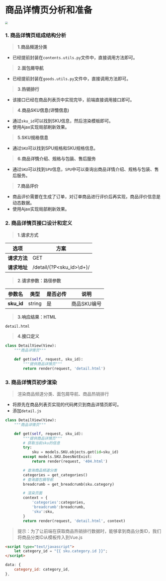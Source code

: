 # 商品详情页分析和准备

<img src="/goods/images/64商品详情页.png" style="zoom:50%">

### 1. 商品详情页组成结构分析

> **1.商品频道分类**

* 已经提前封装在`contents.utils.py`文件中，直接调用方法即可。

> **2.面包屑导航**

* 已经提前封装在`goods.utils.py`文件中，直接调用方法即可。

> **3.热销排行**

* 该接口已经在商品列表页中实现完毕，前端直接调用接口即可。

> **4.商品SKU信息(详情信息)**

* 通过`sku_id`可以找到SKU信息，然后渲染模板即可。
* 使用Ajax实现局部刷新效果。

> **5.SKU规格信息**

* 通过`SKU`可以找到SPU规格和SKU规格信息。

> **6.商品详情介绍、规格与包装、售后服务**

* 通过`SKU`可以找到`SPU`信息，`SPU`中可以查询出商品详情介绍、规格与包装、售后服务。

> **7.商品评价**

* 商品评价需要在生成了订单，对订单商品进行评价后再实现，商品评价信息是动态数据。
* 使用Ajax实现局部刷新效果。

### 2. 商品详情页接口设计和定义

> **1.请求方式**

| 选项 | 方案 |
| ---------------- | ---------------- |
| **请求方法** | GET |
| **请求地址** | /detail/(?P&lt;sku_id&gt;\d+)/ |

> **2.请求参数：路径参数**

| 参数名 | 类型 | 是否必传 | 说明 |
| ---------------- | ---------------- | ---------------- | ---------------- |
| **sku_id** | string | 是 | 商品SKU编号 |

> **3.响应结果：HTML**

```python
detail.html
```

> **4.接口定义**

```python
class DetailView(View):
    """商品详情页"""

    def get(self, request, sku_id):
        """提供商品详情页"""
        return render(request, 'detail.html')
```

### 3. 商品详情页初步渲染

> 渲染商品频道分类、面包屑导航、商品热销排行
* 将原先在商品列表页实现的代码拷贝到商品详情页即可。
* 添加`detail.js`

```python
class DetailView(View):
    """商品详情页"""

    def get(self, request, sku_id):
        """提供商品详情页"""
        # 获取当前sku的信息
        try:
            sku = models.SKU.objects.get(id=sku_id)
        except models.SKU.DoesNotExist:
            return render(request, '404.html')

        # 查询商品频道分类
        categories = get_categories()
        # 查询面包屑导航
        breadcrumb = get_breadcrumb(sku.category)

        # 渲染页面
        context = {
            'categories':categories,
            'breadcrumb':breadcrumb,
            'sku':sku,
        }
        return render(request, 'detail.html', context)
```

> 提示：为了让前端在获取商品热销排行数据时，能够拿到商品分类ID，我们将商品分类ID从模板传入到Vue.js

```html
<script type="text/javascript">
    let category_id = "{{ sku.category.id }}";
</script>
```

```js
data: {
    category_id: category_id,
},
```